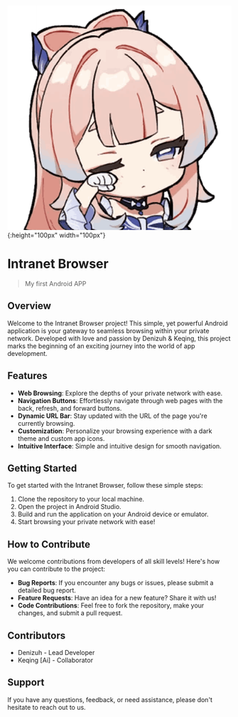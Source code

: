 ![Intranet_browser_icon](app/src/main/res/drawable/sticker_18.png){:height="100px" width="100px"}
# Intranet Browser
> My first Android APP
## Overview

Welcome to the Intranet Browser project! This simple, yet powerful Android application is your gateway to seamless browsing within your private network. Developed with love and passion by Denizuh & Keqing, this project marks the beginning of an exciting journey into the world of app development.

## Features

- **Web Browsing**: Explore the depths of your private network with ease.
- **Navigation Buttons**: Effortlessly navigate through web pages with the back, refresh, and forward buttons.
- **Dynamic URL Bar**: Stay updated with the URL of the page you're currently browsing.
- **Customization**: Personalize your browsing experience with a dark theme and custom app icons.
- **Intuitive Interface**: Simple and intuitive design for smooth navigation.

## Getting Started

To get started with the Intranet Browser, follow these simple steps:

1. Clone the repository to your local machine.
2. Open the project in Android Studio.
3. Build and run the application on your Android device or emulator.
4. Start browsing your private network with ease!

## How to Contribute

We welcome contributions from developers of all skill levels! Here's how you can contribute to the project:

- **Bug Reports**: If you encounter any bugs or issues, please submit a detailed bug report.
- **Feature Requests**: Have an idea for a new feature? Share it with us!
- **Code Contributions**: Feel free to fork the repository, make your changes, and submit a pull request.

## Contributors

- Denizuh - Lead Developer
- Keqing [Ai] - Collaborator

## Support

If you have any questions, feedback, or need assistance, please don't hesitate to reach out to us.
